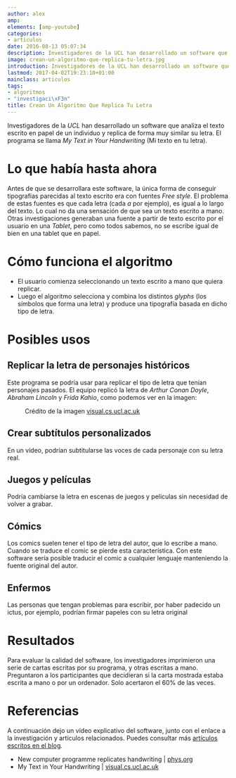 ```yaml
---
author: alex
amp:
elements: [amp-youtube]
categories:
- articulos
date: 2016-08-13 05:07:34
description: Investigadores de la UCL han desarrollado un software que analiza el  texto escrito en papel de un individuo y replica de forma muy similar su letra.  El programa se llama My Text in Your Handwriting.
image: crean-un-algoritmo-que-replica-tu-letra.jpg
introduction: Investigadores de la UCL han desarrollado un software que analiza el  texto escrito en papel de un individuo y replica de forma muy similar su letra.  El programa se llama My Text in Your Handwriting.
lastmod: 2017-04-02T19:23:10+01:00
mainclass: articulos
tags:
- algoritmos
- "investigaci\xF3n"
title: Crean Un Algoritmo Que Replica Tu Letra
---
```


Investigadores de la _UCL_ han desarrollado un software que analiza el texto escrito en papel de un individuo y replica de forma muy similar su letra. El programa se llama _My Text in Your Handwriting_ (Mi texto en tu letra).

<!--more--><!--ad-->

# Lo que había hasta ahora

Antes de que se desarrollara este software, la única forma de conseguir tipografías parecidas al texto escrito era con fuentes _Free style_. El problema de estas fuentes es que cada letra (cada _a_ por ejemplo), es igual a lo largo del texto. Lo cual no da una sensación de que sea un texto escrito a mano. Otras investigaciones generaban una fuente a partir de texto escrito por el usuario en una _Tablet_, pero como todos sabemos, no se escribe igual de bien en una tablet que en papel.

# Cómo funciona el algoritmo

- El usuario comienza seleccionando un texto escrito a mano que quiera replicar.
- Luego el algoritmo selecciona y combina los distintos _glyphs_ (los símbolos que forma una letra) y produce una tipografía basada en dicho tipo de letra.

# Posibles usos

## Replicar la letra de personajes históricos

Este programa se podría usar para replicar el tipo de letra que tenían personajes pasados. El equipo replicó la letra de _Arthur Conan Doyle_, _Abraham Lincoln_ y _Frida Kahio_, como podemos ver en la imagen:

<figure>
  <amp-img sizes="(min-width: 755px) 755px, 100vw" on="tap:lightbox1" role="button" tabindex="0" layout="responsive" src="/img/crean-un-algoritmo-que-replica-tu-letra.jpg" alt="Crean Un Algoritmo Que Replica Tu Letra" title="Crean Un Algoritmo Que Replica Tu Letra" width="755" height="701">
  </amp-img>
  <figcaption>Crédito de la imagen <a href="http://visual.cs.ucl.ac.uk/pubs/handwriting/" target="_blank">visual.cs.ucl.ac.uk</a></figcaption>
</figure>

## Crear subtítulos personalizados

En un vídeo, podrían subtitularse las voces de cada personaje con su letra real.

## Juegos y películas

Podría cambiarse la letra en escenas de juegos y películas sin necesidad de volver a grabar.

## Cómics

Los comics suelen tener el tipo de letra del autor, que lo escribe a mano. Cuando se traduce el comic se pierde esta característica. Con este software sería posible traducir el comic a cualquier lenguaje manteniendo la fuente original del autor.

## Enfermos

Las personas que tengan problemas para escribir, por haber padecido un ictus, por ejemplo, podrían firmar papeles con su letra original

# Resultados

Para evaluar la calidad del software, los investigadores imprimieron una serie de cartas escritas por su programa, y otras escritas a mano. Preguntaron a los participantes que decidieran si la carta mostrada estaba escrita a mano o por un ordenador. Solo acertaron el 60% de las veces.

# Referencias

A continuación dejo un vídeo explicativo del software, junto con el enlace a la investigación y artículos relacionados. Puedes consultar más [artículos escritos en el blog](/categories/articulos/ "Artículos del blog").

<amp-youtube
  data-videoid="3mAKZaOPbBo"
  layout="responsive"
  width="640" height="480"></amp-youtube>

- New computer programme replicates handwriting \| [phys.org](http://phys.org/news/2016-08-programme-replicates.html)
- My Text in Your Handwriting \| [visual.cs.ucl.ac.uk](http://visual.cs.ucl.ac.uk/pubs/handwriting/)
